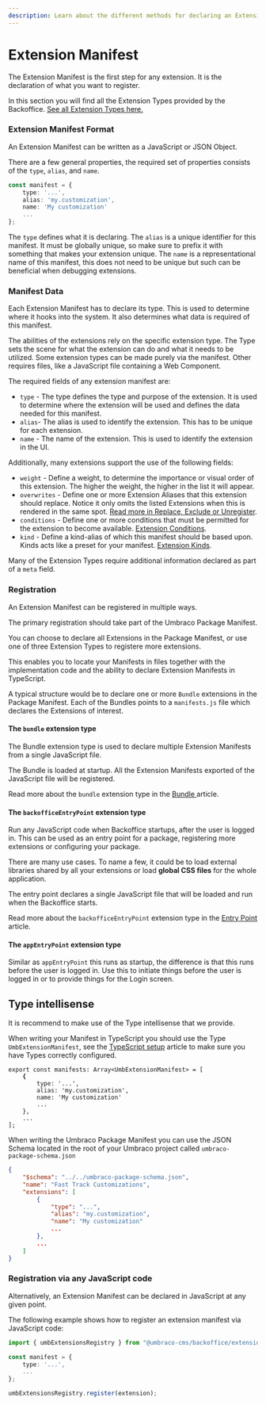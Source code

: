 ```yaml
---
description: Learn about the different methods for declaring an Extension Manifest.
---
```


# Extension Manifest

The Extension Manifest is the first step for any extension. It is the declaration of what you want to register.

In this section you will find all the Extension Types provided by the Backoffice. [See all Extension Types here.](../extension-types/)

### Extension Manifest Format

An Extension Manifest can be written as a JavaScript or JSON Object.

There are a few general properties, the required set of properties consists of the `type`, `alias`, and `name`.

```typescript
const manifest = {
    type: '...',
    alias: 'my.customization',
    name: 'My customization'
    ...
};
```

The `type` defines what it is declaring. The `alias` is a unique identifier for this manifest. It must be globally unique, so make sure to prefix it with something that makes your extension unique. The `name` is a representational name of this manifest, this does not need to be unique but such can be beneficial when debugging extensions.

### Manifest Data

Each Extension Manifest has to declare its type. This is used to determine where it hooks into the system. It also determines what data is required of this manifest.

The abilities of the extensions rely on the specific extension type. The Type sets the scene for what the extension can do and what it needs to be utilized. Some extension types can be made purely via the manifest. Other requires files, like a JavaScript file containing a Web Component.

The required fields of any extension manifest are:

* `type` - The type defines the type and purpose of the extension. It is used to determine where the extension will be used and defines the data needed for this manifest.
* `alias`- The alias is used to identify the extension. This has to be unique for each extension.
* `name` - The name of the extension. This is used to identify the extension in the UI.

Additionally, many extensions support the use of the following fields:

* `weight` - Define a weight, to determine the importance or visual order of this extension. The higher the weight, the higher in the list it will appear.
* `overwrites` - Define one or more Extension Aliases that this extension should replace. Notice it only omits the listed Extensions when this is rendered in the same spot. [Read more in Replace, Exclude or Unregister](replace-exclude-or-unregister.md).
* `conditions` - Define one or more conditions that must be permitted for the extension to become available. [Extension Conditions](../extension-conditions/extension-conditions.md).
* `kind` - Define a kind-alias of which this manifest should be based upon. Kinds acts like a preset for your manifest. [Extension Kinds](../extension-kind.md).

Many of the Extension Types require additional information declared as part of a `meta` field.

### Registration

An Extension Manifest can be registered in multiple ways.

The primary registration should take part of the Umbraco Package Manifest.

You can choose to declare all Extensions in the Package Manifest, or use one of three Extension Types to registere more extensions.

This enables you to locate your Manifests in files together with the implementation code and the ability to declare Extension Manifests in TypeScript.

A typical structure would be to declare one or more `Bundle` extensions in the Package Manifest. Each of the Bundles points to a `manifests.js` file which declares the Extensions of interest.

#### The `bundle` extension type

The Bundle extension type is used to declare multiple Extension Manifests from a single JavaScript file.

The Bundle is loaded at startup. All the Extension Manifests exported of the JavaScript file will be registered.

Read more about the `bundle` extension type in the [Bundle](../../../extending/extending-overview/extension-registry/bundle.md)[ ](../extension-types/bundle.md)article.

#### The `backofficeEntryPoint` extension type

Run any JavaScript code when Backoffice startups, after the user is logged in. This can be used as an entry point for a package, registering more extensions or configuring your package.

There are many use cases. To name a few, it could be to load external libraries shared by all your extensions or load **global CSS files** for the whole application.

The entry point declares a single JavaScript file that will be loaded and run when the Backoffice starts.

Read more about the `backofficeEntryPoint` extension type in the [Entry Point](extension-manifest.md#the-backofficeentrypoint-extension-type) article.

#### The `appEntryPoint` extension type

Similar as `appEntryPoint` this runs as startup, the difference is that this runs before the user is logged in. Use this to initiate things before the user is logged in or to provide things for the Login screen.

## Type intellisense

It is recommend to make use of the Type intellisense that we provide.

When writing your Manifest in TypeScript you should use the Type `UmbExtensionManifest`, see the [TypeScript setup](../../development-flow/typescript-setup.md) article to make sure you have Types correctly configured.

<pre class="language-typescript"><code class="lang-typescript">export const manifests: Array&#x3C;UmbExtensionManifest> = [
<strong>    {
</strong>        type: '...',
        alias: 'my.customization',
        name: 'My customization'
        ...
    },
    ...
];
</code></pre>

When writing the Umbraco Package Manifest you can use the JSON Schema located in the root of your Umbraco project called `umbraco-package-schema.json`

```json
{
    "$schema": "../../umbraco-package-schema.json",
    "name": "Fast Track Customizations",
    "extensions": [
        {
            "type": "...",
            "alias": "my.customization",
            "name": "My customization"
            ...
        },
        ...
    ]
}
```

### Registration via any JavaScript code

Alternatively, an Extension Manifest can be declared in JavaScript at any given point.

The following example shows how to register an extension manifest via JavaScript code:

```typescript
import { umbExtensionsRegistry } from "@umbraco-cms/backoffice/extension-registry"

const manifest = {
    type: '...',
    ...
};

umbExtensionsRegistry.register(extension);
```
